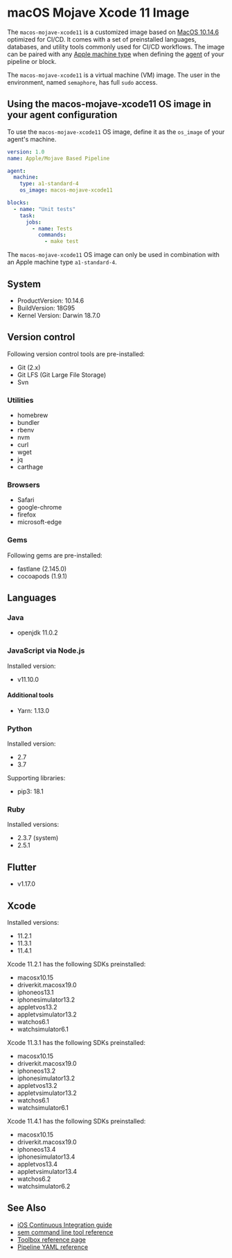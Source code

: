 # macOS Mojave Xcode 11 Image

The `macos-mojave-xcode11` is a customized image based on [MacOS 10.14.6][mojave-release-notes]
optimized for CI/CD. It comes with a set of preinstalled languages, databases,
and utility tools commonly used for CI/CD workflows. The image can be paired
with any [Apple machine type][machine-types] when defining the [agent][agent]
of your pipeline or block.

The `macos-mojave-xcode11` is a virtual machine (VM) image. The user in the environment,
named `semaphore`, has full `sudo` access.

## Using the macos-mojave-xcode11 OS image in your agent configuration

To use the `macos-mojave-xcode11` OS image, define it as the `os_image` of your agent's
machine.

``` yaml
version: 1.0
name: Apple/Mojave Based Pipeline

agent:
  machine:
    type: a1-standard-4
    os_image: macos-mojave-xcode11

blocks:
  - name: "Unit tests"
    task:
      jobs:
        - name: Tests
          commands:
            - make test
```

The `macos-mojave-xcode11` OS image can only be used in combination with an Apple
machine type `a1-standard-4`.

## System

- ProductVersion: 10.14.6
- BuildVersion: 18G95
- Kernel Version: Darwin 18.7.0

## Version control

Following version control tools are pre-installed:

- Git (2.x)
- Git LFS (Git Large File Storage)
- Svn

### Utilities

- homebrew
- bundler
- rbenv
- nvm
- curl
- wget
- jq
- carthage

### Browsers

- Safari
- google-chrome
- firefox
- microsoft-edge

### Gems

Following gems are pre-installed:

- fastlane (2.145.0)
- cocoapods (1.9.1)

## Languages

### Java

- openjdk 11.0.2

### JavaScript via Node.js

Installed version:

- v11.10.0

#### Additional tools

- Yarn: 1.13.0

### Python

Installed version:

- 2.7
- 3.7

Supporting libraries:

- pip3: 18.1

### Ruby

Installed versions:

- 2.3.7 (system)
- 2.5.1

## Flutter

- v1.17.0

## Xcode

Installed versions:

- 11.2.1
- 11.3.1
- 11.4.1


Xcode 11.2.1 has the following SDKs preinstalled:

- macosx10.15
- driverkit.macosx19.0
- iphoneos13.1
- iphonesimulator13.2
- appletvos13.2
- appletvsimulator13.2
- watchos6.1
- watchsimulator6.1

Xcode 11.3.1 has the following SDKs preinstalled:

- macosx10.15
- driverkit.macosx19.0
- iphoneos13.2
- iphonesimulator13.2
- appletvos13.2
- appletvsimulator13.2
- watchos6.1
- watchsimulator6.1

Xcode 11.4.1 has the following SDKs preinstalled:

- macosx10.15
- driverkit.macosx19.0
- iphoneos13.4
- iphonesimulator13.4
- appletvos13.4
- appletvsimulator13.4
- watchos6.2
- watchsimulator6.2


## See Also

- [iOS Continuous Integration guide][ios-guide]
- [sem command line tool reference](https://docs.semaphoreci.com/reference/sem-command-line-tool/)
- [Toolbox reference page](https://docs.semaphoreci.com/reference/toolbox-reference/)
- [Pipeline YAML reference](https://docs.semaphoreci.com/reference/pipeline-yaml-reference/)

[mojave-release-notes]: https://developer.apple.com/documentation/macos_release_notes/macos_mojave_10_14_6_release_notes
[machine-types]: https://docs.semaphoreci.com/ci-cd-environment/machine-types/
[beta-form]: https://semaphoreci.com/product/ios
[agent]: https://docs.semaphoreci.com/reference/pipeline-yaml-reference/#agent
[ios-guide]: https://docs.semaphoreci.com/examples/ios-continuous-integration-with-xcode/
